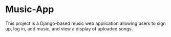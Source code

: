 # Music-App
This project is a Django-based music web application allowing users to sign up, log in, add music, and view a display of uploaded songs.
